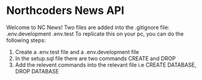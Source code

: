 # Northcoders News API

Welcome to NC News!
Two files are added into the .gitignore file:
.env.development
.env.test
To replicate this on your pc, you can do the following steps:
1. Create a .env.test file and a .env.development file
2. In the setup.sql file there are two commands CREATE and DROP
3. Add the relevent commands into the relevant file i.e CREATE DATABASE, DROP DATABASE